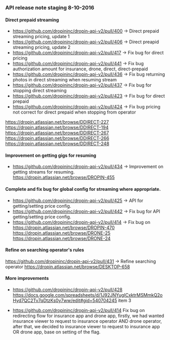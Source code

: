 ### API release note staging 8-10-2016

#### Direct prepaid streaming

- https://github.com/dropininc/dropin-api-v2/pull/400 -> Direct prepaid streaming pricing, update 1
- https://github.com/dropininc/dropin-api-v2/pull/406 -> Direct preapid streaming pricing, update 2
- https://github.com/dropininc/dropin-api-v2/pull/417 -> Fix bug for direct pricing
- https://github.com/dropininc/dropin-api-v2/pull/441 -> Fix bug authorization amount for insurance, drone, direct, direct-prepaid
- https://github.com/dropininc/dropin-api-v2/pull/436 -> Fix bug returning photos in direct streaming when resuming stream
- https://github.com/dropininc/dropin-api-v2/pull/437 -> Fix bug for stopping direct streaming
- https://github.com/dropininc/dropin-api-v2/pull/423 -> Fix bug for direct prepaid
- https://github.com/dropininc/dropin-api-v2/pull/424 -> Fix bug pricing not correct for direct prepaid when stopping from operator

https://dropin.atlassian.net/browse/DDIRECT-227
https://dropin.atlassian.net/browse/DDIRECT-194
https://dropin.atlassian.net/browse/DDIRECT-267
https://dropin.atlassian.net/browse/DDIRECT-266
https://dropin.atlassian.net/browse/DDIRECT-248


#### Improvement on getting gigs for resuming

- https://github.com/dropininc/dropin-api-v2/pull/434 -> Improvement on getting streams for resuming.
https://dropin.atlassian.net/browse/DROPIN-455

#### Complete and fix bug for global config for streaming where appropriate.

- https://github.com/dropininc/dropin-api-v2/pull/425 -> API for getting/setting price config.
- https://github.com/dropininc/dropin-api-v2/pull/442 -> Fix bug for API getting/setting price config.
- https://github.com/dropininc/dropin-api-v2/pull/414 -> Fix bug on 
https://dropin.atlassian.net/browse/DROPIN-470
https://dropin.atlassian.net/browse/DRONE-25
https://dropin.atlassian.net/browse/DRONE-24

#### Refine on searching operator's rules

https://github.com/dropininc/dropin-api-v2/pull/431 -> Refine searching operator
https://dropin.atlassian.net/browse/DESKTOP-658

#### More improvements
- https://github.com/dropininc/dropin-api-v2/pull/428
https://docs.google.com/spreadsheets/d/1J92JNYugICxktrMSMmkQ2oHyd7QC2Tv7qDtzKs0y7ww/edit#gid=540704245 item 3

- https://github.com/dropininc/dropin-api-v2/pull/414
Fix bug on redirecting flow for insurance app and drone app, firstly, we had wanted insurance viewer to request to insurance operator AND drone operator, after that, we decided to insurance viewer to request to insurance app OR drone app, base on setting of the flag.




